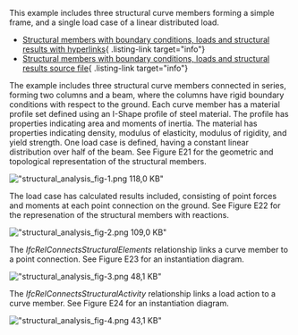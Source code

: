 This example includes three structural curve members forming a simple frame, and a single load case of a linear distributed load.

*  [Structural members with boundary conditions, loads and structural results with hyperlinks](ifc/structural_analysis_curve.ifc.htm){ .listing-link target="info"} 
*  [Structural members with boundary conditions, loads and structural results source file](ifc/structural_analysis_curve.ifc){ .listing-link target="info"} 

The example includes three structural curve members connected in series, forming two columns and a beam, where the columns have rigid boundary conditions with respect to the ground. Each curve member has a material profile set defined using an I-Shape profile of steel material. The profile has properties indicating area and moments of inertia. The material has properties indicating density, modulus of elasticity, modulus of rigidity, and yield strength. One load case is defined, having a constant linear distribution over half of the beam. See Figure E21 for the geometric and topological representation of the structural members.

!["structural_analysis_fig-1.png 118,0 KB"](fig/structural_analysis_curve-1.png "Figure E21 &mdash; Structural members and actions  &nbsp;")

The load case has calculated results included, consisting of point forces and moments at each point connection on the ground. See Figure E22 for the represenation of the structural members with reactions.

!["structural_analysis_fig-2.png 109,0 KB"](fig/structural_analysis_curve-2.png "Figure E22 &mdash; Structural members and reactions  &nbsp;")

The _IfcRelConnectsStructuralElements_ relationship links a curve member to a point connection. See Figure E23 for an instantiation diagram.

!["structural_analysis_fig-3.png 48,1 KB"](fig/structural_analysis_curve-3.png "Figure E23 &mdash; Structural connection graph  &nbsp;")

The _IfcRelConnectsStructuralActivity_ relationship links a load action to a curve member. See Figure E24 for an instantiation diagram.

!["structural_analysis_fig-4.png 43,1 KB"](fig/structural_analysis_curve-4.png "Figure E24 &mdash; Structural load graph")